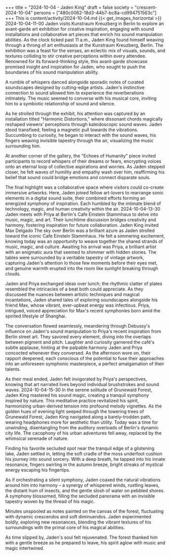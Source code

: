 +++
title = "2024-10-04 - Jaden King"
draft = false
society = "crescent-2024-10-04"
persons = ["480c0062-18d3-44b7-bc8a-cd994751563c"]
+++
This is content/activity/2024-10-04.md
{{< get_images_horizontal >}}
2024-10-04-11-00
Jaden visits Kunstraum Kreuzberg in Berlin to explore an avant-garde art exhibition for creative inspiration, engaging with sound installations and collaborative art pieces that enrich his sound manipulation abilities.
As the clock ticked past 11 a.m., Jaden King found himself weaving through a throng of art enthusiasts at the Kunstraum Kreuzberg, Berlin. The exhibition was a feast for the senses, an eclectic mix of visuals, sounds, and textures colliding to stir creative perceptions within every attendee. Renowned for its forward-thinking style, this avant-garde showcase promised insight and inspiration for Jaden, who sought to push the boundaries of his sound manipulation ability.

A rumble of whispers danced alongside sporadic notes of curated soundscapes designed by cutting-edge artists. Jaden's instinctive connection to sound allowed him to experience the reverberations intimately. The music seemed to converse with his musical core, inviting him to a symbiotic relationship of sound and silence.

As he strolled through the exhibit, his attention was captured by an installation titled "Harmonic Distortions," where dissonant chords magically reshaped viewers' perceptions through kaleidoscopic sound waves. Jaden stood transfixed, feeling a magnetic pull towards the vibrations. Succumbing to curiosity, he began to interact with the sound waves, his fingers weaving invisible tapestry through the air, visualizing the music surrounding him.

At another corner of the gallery, the "Echoes of Humanity" piece invited participants to record whispers of their dreams or fears, encrypting voices onto an eternal loop of collective aspirations and worries. As Jaden stepped closer, he felt waves of humility and empathy wash over him, reaffirming his belief that sound could bridge emotions and connect disparate souls.

The final highlight was a collaborative space where visitors could co-create immersive artworks. Here, Jaden joined fellow art-lovers to rearrange sonic elements in a digital sound suite, their combined efforts forming an energized symphony of inspiration. Each humbled by the intimate blend of technology, magic, and human creativity within the air.
2024-10-04-13-30
Jaden meets with Priya at Berlin's Cafe Einstein Stammhaus to delve into music, magic, and art. Their lunchtime discussion bridges creativity and harmony, fostering inspiration for future collaboration.
Jaden King invited Max Delgado
The sky over Berlin was a brilliant azure as Jaden strolled toward the iconic Cafe Einstein Stammhaus. He felt a simmering excitement, knowing today was an opportunity to weave together the shared strands of music, magic, and culture. Awaiting his arrival was Priya, a brilliant artist with an enigmatic aura that seemed to shimmer with hidden stories. The tables were surrounded by a veritable tapestry of vintage artwork, capturing Jaden's attention lo those few moments before their eyes met, and genuine warmth erupted into the room like sunlight breaking through clouds.

Jaden and Priya exchanged ideas over lunch; the rhythmic clatter of plates resembled the intricacies of a beat both could appreciate. As they discussed the nuances between artistic techniques and magical incantations, Jaden shared tales of exploring soundscapes alongside his friend Max, whose vibrant, ever-upbeat energy was infectious. Priya, intrigued, voiced appreciation for Max's recent symphonies born amid the spirited lifestyle of Shanghai.

The conversation flowed seamlessly, meandering through Debussy's influence on Jaden's sound manipulation to Priya's recent inspiration from Berlin street art. They savored every element, diving into the overlaps between pigment and pitch. Laughter and curiosity garnered the café's subtle applause, hinting at the palpable harmony Jaden and Priya concocted whenever they conversed. As the afternoon wore on, their rapport deepened, each conscious of the potential to fuse their approaches into an unforeseen symphonic masterpiece, a perfect amalgamation of their talents. 

As their meal ended, Jaden felt invigorated by Priya's perspectives, knowing that art narrated lives beyond individual brushstrokes and sound waves.
2024-10-04-15-30
In the serene solitude of Grunewald Forest, Jaden King mastered his sound magic, creating a tranquil symphony inspired by nature. This meditative practice revitalized his spirit, harmonizing urban-derived tension into profound melody vignettes.
As the golden hues of evening light seeped through the towering trees of Grunewald Forest, Jaden King navigated along a barely-trodden path, wearing headphones more for aesthetic than utility. Today was a time for unwinding, disentangling from the auditory overloads of Berlin's dynamic city life. The cacophony of his urban adventures fell away, replaced by the whimsical serenade of nature.

Finding his favorite secluded spot near the tranquil edge of a glistening lake, Jaden settled in, letting the soft cradle of the moss underfoot cushion his journey into sound sorcery. With a deep breath, he tapped into his innate resonance, fingers swirling in the autumn breeze, bright streaks of mystical energy escaping his fingertips.

As if orchestrating a silent symphony, Jaden coaxed the natural vibrations around him into harmony – a synergy of whispered winds, rustling leaves, the distant hum of insects, and the gentle slosh of water on pebbled shores. A symphony blossomed, filling the secluded panorama with an invisible tapestry woven by the thread of his magic.

Minutes unspooled as notes painted on the canvas of the forest, fluctuating with dynamic crescendos and soft diminuendos. Jaden experimented boldly, exploring new resonances, blending the vibrant textures of his surroundings with the primal core of his magical abilities.

As time slipped by, Jaden's soul felt rejuvenated. The forest thanked him with a gentle breeze as he prepared to leave, his spirit aglow with music and magic intertwined.
